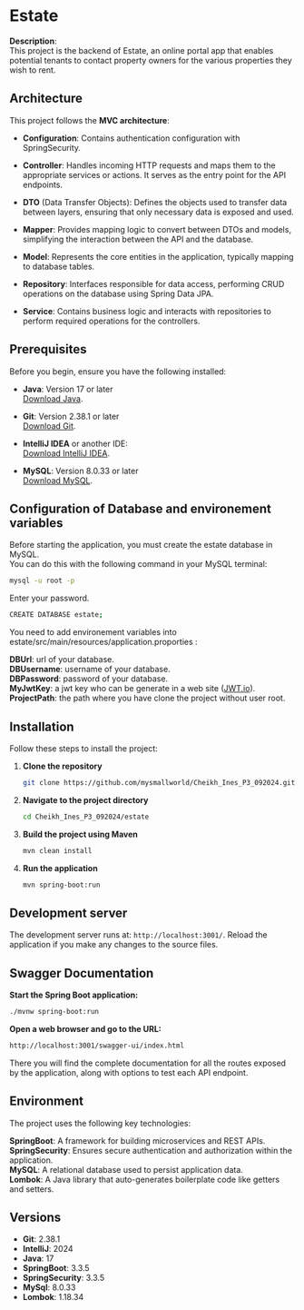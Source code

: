 # Estate

**Description**:  
This project is the backend of Estate, an online portal app that enables potential tenants to contact property owners for the various properties they wish to rent.


## **Architecture**
This project follows the **MVC architecture**:

- **Configuration**: Contains authentication configuration with SpringSecurity.

- **Controller**: Handles incoming HTTP requests and maps them to the appropriate services or actions. It serves as the entry point for the API endpoints.

- **DTO** (Data Transfer Objects): Defines the objects used to transfer data between layers, ensuring that only necessary data is exposed and used.

- **Mapper**: Provides mapping logic to convert between DTOs and models, simplifying the interaction between the API and the database.

- **Model**: Represents the core entities in the application, typically mapping to database tables.

- **Repository**: Interfaces responsible for data access, performing CRUD operations on the database using Spring Data JPA.

- **Service**: Contains business logic and interacts with repositories to perform required operations for the controllers.


## **Prerequisites**
Before you begin, ensure you have the following installed:

- **Java**: Version 17 or later  
  [Download Java](https://www.oracle.com/java/technologies/javase-downloads.html).

- **Git**: Version 2.38.1 or later  
  [Download Git](https://git-scm.com/).

- **IntelliJ IDEA** or another IDE:  
  [Download IntelliJ IDEA](https://www.jetbrains.com/idea/).

- **MySQL**: Version 8.0.33 or later  
    [Download MySQL](https://www.jetbrains.com/idea/).

## **Configuration of Database and environement variables**
Before starting the application, you must create the estate database in MySQL.   
You can do this with the following command in your MySQL terminal:  

```bash
mysql -u root -p
```

Enter your password.

```bash
CREATE DATABASE estate;
```

You need to add environement variables into estate/src/main/resources/application.proporties :  

**DBUrl**: url of your database.  
**DBUsername**: username of your database.  
**DBPassword**: password of your database.  
**MyJwtKey**: a jwt key who can be generate in a web site ([JWT.io](https://jwt.io/)).  
**ProjectPath**: the path where you have clone the project without user root.

## **Installation**
Follow these steps to install the project:

1. **Clone the repository**
   ```bash
   git clone https://github.com/mysmallworld/Cheikh_Ines_P3_092024.git
   ```

2. **Navigate to the project directory**
   ```bash
   cd Cheikh_Ines_P3_092024/estate
   ```

3. **Build the project using Maven**
   ```bash
   mvn clean install
   ```

4. **Run the application**
   ```bash
   mvn spring-boot:run
   ```

## Development server  
The development server runs at: `http://localhost:3001/`. 
Reload the application if you make any changes to the source files.

## Swagger Documentation
**Start the Spring Boot application:**
```bash
./mvnw spring-boot:run
```

**Open a web browser and go to the URL:**
```bash
http://localhost:3001/swagger-ui/index.html
```

There you will find the complete documentation for all the routes exposed by the application, along with options to test each API endpoint.

## Environment  
The project uses the following key technologies:

**SpringBoot**: A framework for building microservices and REST APIs.  
**SpringSecurity**: Ensures secure authentication and authorization within the application.  
**MySQL**: A relational database used to persist application data.   
**Lombok**: A Java library that auto-generates boilerplate code like getters and setters.

## Versions
- **Git**: 2.38.1
- **IntelliJ**: 2024
- **Java**: 17
- **SpringBoot**: 3.3.5
- **SpringSecurity**: 3.3.5
- **MySql**: 8.0.33
- **Lombok**: 1.18.34